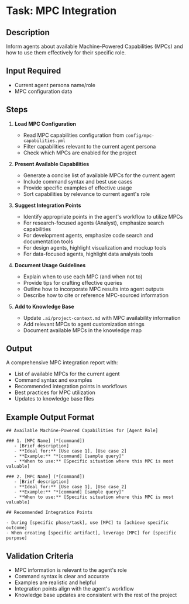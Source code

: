 # Task: MPC Integration

## Description
Inform agents about available Machine-Powered Capabilities (MPCs) and how to use them effectively for their specific role.

## Input Required
- Current agent persona name/role
- MPC configuration data

## Steps

1. **Load MPC Configuration**
   - Read MPC capabilities configuration from `config/mpc-capabilities.yml`
   - Filter capabilities relevant to the current agent persona
   - Check which MPCs are enabled for the project

2. **Present Available Capabilities**
   - Generate a concise list of available MPCs for the current agent
   - Include command syntax and best use cases
   - Provide specific examples of effective usage
   - Sort capabilities by relevance to current agent's role

3. **Suggest Integration Points**
   - Identify appropriate points in the agent's workflow to utilize MPCs
   - For research-focused agents (Analyst), emphasize search capabilities
   - For development agents, emphasize code search and documentation tools
   - For design agents, highlight visualization and mockup tools
   - For data-focused agents, highlight data analysis tools

4. **Document Usage Guidelines**
   - Explain when to use each MPC (and when not to)
   - Provide tips for crafting effective queries
   - Outline how to incorporate MPC results into agent outputs
   - Describe how to cite or reference MPC-sourced information

5. **Add to Knowledge Base**
   - Update `.ai/project-context.md` with MPC availability information
   - Add relevant MPCs to agent customization strings
   - Document available MPCs in the knowledge map

## Output
A comprehensive MPC integration report with:
- List of available MPCs for the current agent
- Command syntax and examples
- Recommended integration points in workflows
- Best practices for MPC utilization
- Updates to knowledge base files

## Example Output Format
```
## Available Machine-Powered Capabilities for [Agent Role]

### 1. [MPC Name] (*[command])
   - [Brief description]
   - **Ideal for:** [Use case 1], [Use case 2]
   - **Example:** "*[command] [sample query]"
   - **When to use:** [Specific situation where this MPC is most valuable]

### 2. [MPC Name] (*[command])
   - [Brief description]
   - **Ideal for:** [Use case 1], [Use case 2]
   - **Example:** "*[command] [sample query]"
   - **When to use:** [Specific situation where this MPC is most valuable]

## Recommended Integration Points

- During [specific phase/task], use [MPC] to [achieve specific outcome]
- When creating [specific artifact], leverage [MPC] for [specific purpose]
```

## Validation Criteria
- MPC information is relevant to the agent's role
- Command syntax is clear and accurate
- Examples are realistic and helpful
- Integration points align with the agent's workflow
- Knowledge base updates are consistent with the rest of the project